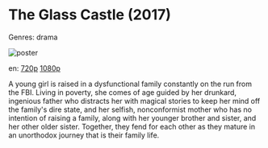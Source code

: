 # The Glass Castle (2017)

Genres: drama

![poster](http://image.tmdb.org/t/p/w500/8NPP7mliHLlVMHce8SjApiRxgzm.jpg)

en:
  [720p](magnet:?xt=urn:btih:D34584A9280669C76BA7C1D58FE0FDFDC0C282C4&tr=udp://glotorrents.pw:6969/announce&tr=udp://tracker.opentrackr.org:1337/announce&tr=udp://torrent.gresille.org:80/announce&tr=udp://tracker.openbittorrent.com:80&tr=udp://tracker.coppersurfer.tk:6969&tr=udp://tracker.leechers-paradise.org:6969&tr=udp://p4p.arenabg.ch:1337&tr=udp://tracker.internetwarriors.net:1337)
  [1080p](magnet:?xt=urn:btih:8CDAD2BBB99ACE4FEA3EA0A1B2230D1E5E8BA9F5&tr=udp://glotorrents.pw:6969/announce&tr=udp://tracker.opentrackr.org:1337/announce&tr=udp://torrent.gresille.org:80/announce&tr=udp://tracker.openbittorrent.com:80&tr=udp://tracker.coppersurfer.tk:6969&tr=udp://tracker.leechers-paradise.org:6969&tr=udp://p4p.arenabg.ch:1337&tr=udp://tracker.internetwarriors.net:1337)
  


A young girl is raised in a dysfunctional family constantly on the run from the FBI. Living in poverty, she comes of age guided by her drunkard, ingenious father who distracts her with magical stories to keep her mind off the family's dire state, and her selfish, nonconformist mother who has no intention of raising a family, along with her younger brother and sister, and her other older sister. Together, they fend for each other as they mature in an unorthodox journey that is their family life.